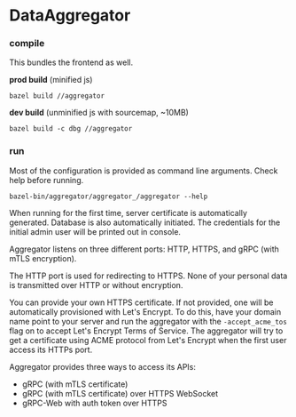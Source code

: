 # DataAggregator

### compile

This bundles the frontend as well.

**prod build** (minified js)

```
bazel build //aggregator
```

**dev build** (unminified js with sourcemap, ~10MB)

```
bazel build -c dbg //aggregator
```

### run

Most of the configuration is provided as command line arguments. Check help before running.

```
bazel-bin/aggregator/aggregator_/aggregator --help
```

When running for the first time, server certificate is automatically generated. Database is also automatically initiated.
The credentials for the initial admin user will be printed out in console.

Aggregator listens on three different ports: HTTP, HTTPS, and gRPC (with mTLS encryption).

The HTTP port is used for redirecting to HTTPS. None of your personal data is transmitted over HTTP or without encryption.

You can provide your own HTTPS certificate. If not provided, one will be automatically provisioned with Let's Encrypt.
To do this, have your domain name point to your server and run the aggregator with the `-accept_acme_tos`
flag on to accept Let's Encrypt Terms of Service. The aggregator will try to get a certificate
using ACME protocol from Let's Encrypt when the first user access its HTTPs port.

Aggregator provides three ways to access its APIs:

- gRPC (with mTLS certificate)
- gRPC (with mTLS certificate) over HTTPS WebSocket
- gRPC-Web with auth token over HTTPS
